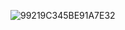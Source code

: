 ![99219C345BE91A7E32](https://user-images.githubusercontent.com/37740450/119633883-20fad200-be4d-11eb-957c-dc37607c250f.png)
